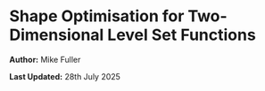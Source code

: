 # Shape Optimisation for Two-Dimensional Level Set Functions

**Author:** Mike Fuller

**Last Updated:** 28th July 2025

